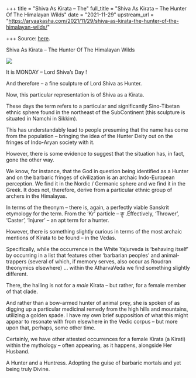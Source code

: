 +++
title = "Shiva As Kirata – The"
full_title = "Shiva As Kirata – The Hunter Of The Himalayan Wilds"
date = "2021-11-29"
upstream_url = "https://aryaakasha.com/2021/11/29/shiva-as-kirata-the-hunter-of-the-himalayan-wilds/"

+++
Source: [here](https://aryaakasha.com/2021/11/29/shiva-as-kirata-the-hunter-of-the-himalayan-wilds/).

Shiva As Kirata – The Hunter Of The Himalayan Wilds

![](https://aryaakasha.files.wordpress.com/2021/11/260687385_10165801201780574_1751397388542913882_n.jpg?w=683)

It is MONDAY – Lord Shiva’s Day !

And therefore – a fine sculpture of Lord Shiva as Hunter.

Now, this particular representation is of Shiva as a Kirata.

These days the term refers to a particular and significantly
Sino-Tibetan ethnic sphere found in the northeast of the SubContinent
(this sculpture is situated in Namchi in Sikkim).

This has understandably lead to people presuming that the name has come
from the population – bringing the idea of the Hunter Deity out on the
fringes of Indo-Aryan society with it.

However, there is some evidence to suggest that the situation has, in
fact, gone the other way.

We know, for instance, that the God in question being identified as a
Hunter and on the barbaric fringes of civilization is an archaic
Indo-European perception. We find it in the Nordic / Germanic sphere and
we find it in the Greek. It does not, therefore, derive from a
particular ethnic group of archers in the Himalayas.

In terms of the theonym – there is, again, a perfectly viable Sanskrit
etymology for the term. From the ‘Kr’ particle – कॄ .Effectively,
‘Thrower’, ‘Caster’, ‘Injurer’ – an apt term for a hunter.

However, there is something slightly curious in terms of the most
archaic mentions of Kirata to be found – in the Vedas.

Specifically, while the occurrence in the White Yajurveda is ‘behaving
itself’ by occurring in a list that features other ‘barbarian peoples’
and animal-trappers (several of which, if memory serves, also occur as
Roudran theonymics elsewhere) … within the AtharvaVeda we find something
slightly different.

There, the hailing is not for a *male* Kirata – but rather, for a female
member of that clade.

And rather than a bow-armed hunter of animal prey, she is spoken of as
digging up a particular medicinal remedy from the high hills and
mountains, utilizing a golden spade. I have my own brief supposition of
what this might appear to resonate with from elsewhere in the Vedic
corpus – but more upon that, perhaps, some other time.

Certainly, we have other attested occurrences for a female Kirata (a
Kirati) within the mythology – often appearing, as it happens, alongside
Her Husband.

A Hunter and a Huntress. Adopting the guise of barbaric mortals and yet
being truly Divine.
